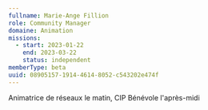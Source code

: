 ```yaml
---
fullname: Marie-Ange Fillion
role: Community Manager
domaine: Animation
missions:
  - start: 2023-01-22
    end: 2023-03-22
    status: independent
memberType: beta
uuid: 08905157-1914-4614-8052-c543202e474f
---
```

Animatrice de réseaux le matin, CIP Bénévole l'après-midi